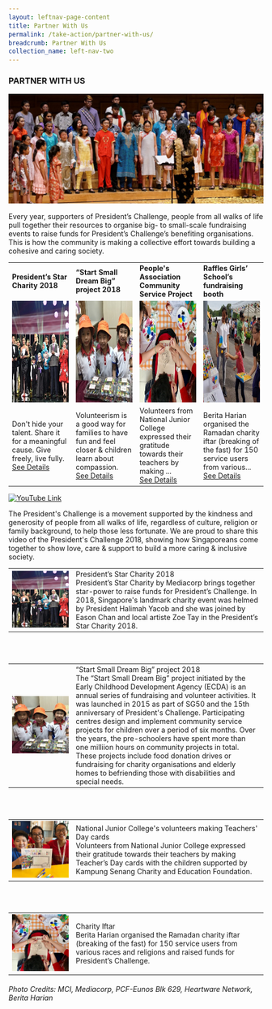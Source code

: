 ```yaml
---
layout: leftnav-page-content
title: Partner With Us
permalink: /take-action/partner-with-us/
breadcrumb: Partner With Us
collection_name: left-nav-two
---
```


### PARTNER WITH US

![Partner With Us Banner](/images/p-w-us6.jpg "Partner With Us Banner")

Every year, supporters of President’s Challenge, people from all walks of life pull together their resources to organise big- to small-scale fundraising events to raise funds for President’s Challenge’s benefiting organisations. This is how the community is making a collective effort towards building a cohesive and caring society.
 

<table width="100%" cellpadding="10px" cellspacing="10px" border="0"><tr>
<td width="25%"><b>President’s Star Charity 2018</b> </td>
<td width="25%"><b>“Start Small Dream Big” project 2018</b>  </td>
<td width="25%"><b>People's Association Community Service Project</b></td>
<td width="25%"><b>Raffles Girls’ School’s fundraising booth</b></td>
</tr><tr>
<td align="center"><a href="#tagP1"> <img src="/images/President-s-Star-Charity.jpg" style="width:200px;height:200px;" alt="President-s-Star-Charity" border="0"> </td>
<td align="center"><a href="#tagP2"> <img src="/images/PCF-Eunos_2.jpg" style="width:200px;height:200px;" alt="Start Small Dream Big" border="0"> </td>
<td align="center"><a href="#tagP3"> <img src="/images/PA.jpg" style="width:200px;height:200px;" alt="National Junior College" border="0"> </td>
<td align="center"><a href="#tagP4"> <img src="/images/Partner-Story4.jpg" style="width:200px;height:200px;" alt="Charity Iftar" border="0"> </td>
</tr>
<tr><td>Don't hide your talent. Share it for a meaningful cause. Give freely, live fully.<br> <a href="#tagP1">See Details</a></td>
<td>Volunteerism is a good way for families to have fun and feel closer & children learn about compassion. <br> <a href="#tagP2">See Details</a></td>
<td>Volunteers from National Junior College expressed their gratitude towards their teachers by making ...<br> <a href="#tagP3">See Details</a></td>
<td>Berita Harian organised the Ramadan charity iftar (breaking of the fast) for 150 service users from various...<br><a href="#tagP4">See Details</a></td>
</tr>
</table>
 

<!--[![YouTube Link](https://img.youtube.com/vi/aimBFH3b3gI/0.jpg)](https://www.youtube.com/watch?v=aimBFH3b3gI)-->
[![YouTube Link](https://img.youtube.com/vi/w1hGcNaUIEM/0.jpg)](https://www.youtube.com/watch?v=w1hGcNaUIEM)

The President's Challenge is a movement supported by the kindness and generosity of people from all walks of life, regardless of culture, religion or family background, to help those less fortunate. We are proud to share this video of the President's Challenge 2018, showing how Singaporeans come together to show love, care & support to build a more caring & inclusive society.

 

<table width="100%" id="tagP1"> 
  <tr><td width="25%">  <img src="/images/Partner_President_StarCharity.jpg" width="300px"> </td><td> 
    President’s Star Charity 2018<br>
   President’s Star Charity by Mediacorp brings together star-power to raise funds for President’s Challenge. In 2018, Singapore's landmark charity event was helmed by President Halimah Yacob and she was joined by Eason Chan and local artiste Zoe Tay in the President’s Star Charity 2018.</td></tr></table>
<br><BR>
<table width="100%" id="tagP2"> 
  <tr><td width="25%">  <img src="/images/Partner_PCF.jpg" width="300px"> </td><td> “Start Small Dream Big” project 2018 <br>The “Start Small Dream Big” project initiated by the Early Childhood Development Agency (ECDA) is an annual series of fundraising and volunteer activities. It was launched in 2015 as part of SG50 and the 15th anniversary of President's Challenge. Participating centres design and implement community service projects for children over a period of six months. Over the years, the pre-schoolers have spent more than one milliion hours on community projects in total. These projects include food donation drives or fundraising for charity organisations and elderly homes to befriending those with disabilities and special needs.</td></tr></table>
<br><BR>
<table width="100%"  id="tagP3"> 
  <tr><td width="25%">  <img src="/images/Partner_NJC_Teachers.jpg" width="300px"> </td><td> 
   National Junior College's volunteers making Teachers' Day cards <br>
Volunteers from National Junior College expressed their gratitude towards their teachers by making Teacher’s Day cards with the children supported by Kampung Senang Charity and Education Foundation.</td></tr></table>
<br><BR>
<table width="100%"  id="tagP4"> 
  <tr><td width="25%"> <img src="/images/Partner_PA.jpg" width="300px"> </td><td> 
Charity Iftar <br> Berita Harian organised the Ramadan charity iftar (breaking of the fast) for 150 service users from various races and religions and raised funds for President’s Challenge.</td></tr></table>


###### Photo Credits: *MCI, Mediacorp, PCF-Eunos Blk 629, Heartware Network, Berita Harian*
